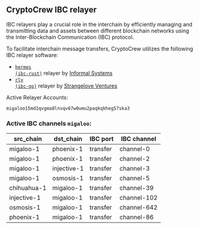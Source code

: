 ## CryptoCrew IBC relayer
IBC relayers play a crucial role in the interchain by efficiently managing and transmitting data and assets between different blockchain networks using the Inter-Blockchain Communication (IBC) protocol.

To facilitate interchain message transfers, CryptoCrew utilizes the following IBC relayer software: 
- <a href="https://github.com/informalsystems/hermes"><code>hermes (ibc-rust)</code></a> relayer by [Informal Systems](https://github.com/informalsystems)
- <a href="https://github.com/cosmos/relayer"><code>rly (ibc-go)</code></a> relayer by [Strangelove Ventures](https://github.com/strangelove-ventures)

Active Relayer Accounts:
```
migaloo15md2qvgma8lnvqv67w0umu2paqkqkheg57ska3
```

### Active IBC channels `migaloo`:
| src_chain | dst_chain | IBC port | IBC channel |
| --------------- | --------------- | ------------ | ------------------- |
| migaloo-1 | phoenix-1 | transfer | channel-0 |
| migaloo-1 | phoenix-1 | transfer | channel-2 |
| migaloo-1 | injective-1 | transfer | channel-3 |
| migaloo-1 | osmosis-1 | transfer | channel-5 |
| chihuahua-1 | migaloo-1 | transfer | channel-39 |
| injective-1 | migaloo-1 | transfer | channel-102 |
| osmosis-1 | migaloo-1 | transfer | channel-642 |
| phoenix-1 | migaloo-1 | transfer | channel-86 |